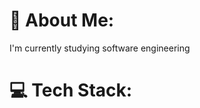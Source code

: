 # 💫 About Me:
I'm currently studying software engineering 


# 💻 Tech Stack:

<!-- Proudly created with GPRM ( https://gprm.itsvg.in ) -->
